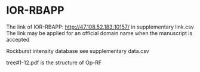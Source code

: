 # IOR-RBAPP
The link of IOR-RBAPP: http://47.108.52.183:10157/ in supplementary link.csv
The link may be applied for an official domain name when the manuscript is accepted

Rockburst intensity database see supplementary data.csv

tree#1-12.pdf is the structure of Op-RF
